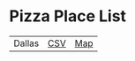 # Pizza Place List

||||
|---|---|---|
|Dallas|[CSV](/data/dallas.csv)|[Map](/maps/dallas.geojson)|
